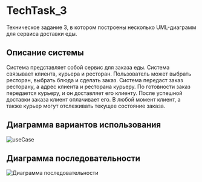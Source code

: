 # TechTask_3
Техническое задание 3, в котором построены несколько UML-диаграмм для сервиса доставки еды.
## Описание системы
Система представляет собой сервис для заказа еды. Система связывает клиента, курьера и ресторан. Пользователь может выбрать ресторан, выбрать блюда и сделать заказ. Система передаст заказ ресторану, а адрес клиента и ресторана курьеру. По готовности заказ передается курьеру, и он доставляет его клиенту. После успешной доставки заказа клиент оплачивает его. В любой момент клиент, а также курьер могут отслеживать текущее состояние заказа. 
## Диаграмма вариантов использования
![useCase](https://github.com/LazySquare/TechTask_3/assets/167713992/1fb3c915-2ba1-4327-8474-87405f4624c1)
## Диаграмма последовательности
![Диаграмма последовательности](https://github.com/LazySquare/TechTask_3/assets/167713992/ec8afaee-a9c3-4d3e-8ca0-3cd22c8f2a08)
